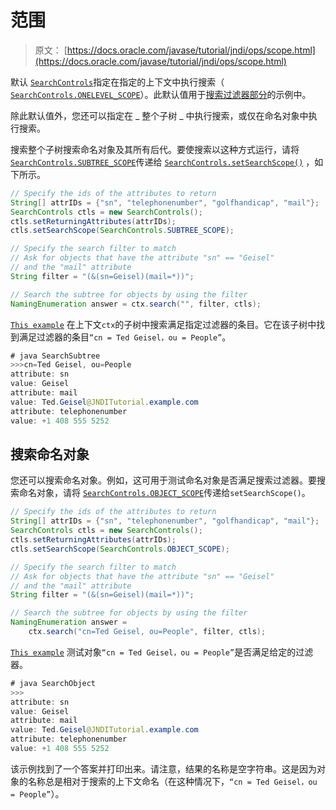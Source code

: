 # 范围

> 原文： [https://docs.oracle.com/javase/tutorial/jndi/ops/scope.html](https://docs.oracle.com/javase/tutorial/jndi/ops/scope.html)

默认 [`SearchControls`](https://docs.oracle.com/javase/8/docs/api/javax/naming/directory/SearchControls.html)指定在指定的上下文中执行搜索（ [`SearchControls.ONELEVEL_SCOPE`](https://docs.oracle.com/javase/8/docs/api/javax/naming/directory/SearchControls.html#ONELEVEL_SCOPE)）。此默认值用于[搜索过滤器部分](filter.html)的示例中。

除此默认值外，您还可以指定在 _ 整个子树 _ 中执行搜索，或仅在命名对象中执行搜索。

搜索整个子树搜索命名对象及其所有后代。要使搜索以这种方式运行，请将 [`SearchControls.SUBTREE_SCOPE`](https://docs.oracle.com/javase/8/docs/api/javax/naming/directory/SearchControls.html#SUBTREE_SCOPE)传递给 [`SearchControls.setSearchScope()`](https://docs.oracle.com/javase/8/docs/api/javax/naming/directory/SearchControls.html#setSearchScope-int-) ，如下所示。

```java
// Specify the ids of the attributes to return
String[] attrIDs = {"sn", "telephonenumber", "golfhandicap", "mail"};
SearchControls ctls = new SearchControls();
ctls.setReturningAttributes(attrIDs);
ctls.setSearchScope(SearchControls.SUBTREE_SCOPE);

// Specify the search filter to match
// Ask for objects that have the attribute "sn" == "Geisel"
// and the "mail" attribute
String filter = "(&(sn=Geisel)(mail=*))";

// Search the subtree for objects by using the filter
NamingEnumeration answer = ctx.search("", filter, ctls);

```

[`This example`](examples/SearchSubtree.java) 在上下文`ctx`的子树中搜索满足指定过滤器的条目。它在该子树中找到满足过滤器的条目`“cn = Ted Geisel，ou = People”`。

```java
# java SearchSubtree
>>>cn=Ted Geisel, ou=People
attribute: sn
value: Geisel
attribute: mail
value: Ted.Geisel@JNDITutorial.example.com
attribute: telephonenumber
value: +1 408 555 5252

```

## 搜索命名对象

您还可以搜索命名对象。例如，这可用于测试命名对象是否满足搜索过滤器。要搜索命名对象，请将 [`SearchControls.OBJECT_SCOPE`](https://docs.oracle.com/javase/8/docs/api/javax/naming/directory/SearchControls.html#OBJECT_SCOPE)传递给`setSearchScope()`。

```java
// Specify the ids of the attributes to return
String[] attrIDs = {"sn", "telephonenumber", "golfhandicap", "mail"};
SearchControls ctls = new SearchControls();
ctls.setReturningAttributes(attrIDs);
ctls.setSearchScope(SearchControls.OBJECT_SCOPE);

// Specify the search filter to match
// Ask for objects that have the attribute "sn" == "Geisel"
// and the "mail" attribute
String filter = "(&(sn=Geisel)(mail=*))";

// Search the subtree for objects by using the filter
NamingEnumeration answer = 
    ctx.search("cn=Ted Geisel, ou=People", filter, ctls);

```

[`This example`](examples/SearchObject.java) 测试对象`“cn = Ted Geisel，ou = People”`是否满足给定的过滤器。

```java
# java SearchObject
>>>
attribute: sn
value: Geisel
attribute: mail
value: Ted.Geisel@JNDITutorial.example.com
attribute: telephonenumber
value: +1 408 555 5252

```

该示例找到了一个答案并打印出来。请注意，结果的名称是空字符串。这是因为对象的名称总是相对于搜索的上下文命名（在这种情况下，`“cn = Ted Geisel，ou = People”`）。